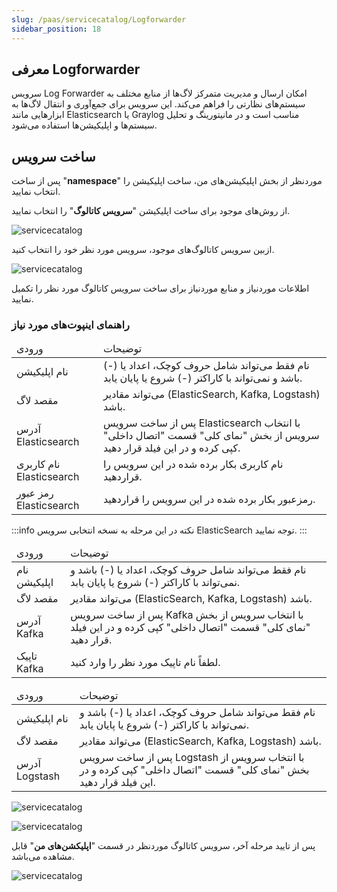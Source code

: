 ```yaml
---
slug: /paas/servicecatalog/Logforwarder
sidebar_position: 18
---
```


## معرفی Logforwarder

سرویس Log Forwarder امکان ارسال و مدیریت متمرکز لاگ‌ها از منابع مختلف به سیستم‌های نظارتی را فراهم می‌کند. این سرویس برای جمع‌آوری و انتقال لاگ‌ها به ابزارهایی مانند Elasticsearch یا Graylog مناسب است و در مانیتورینگ و تحلیل سیستم‌ها و اپلیکیشن‌ها استفاده می‌شود.

## ساخت سرویس
پس از ساخت "**namespace**" موردنظر از بخش اپلیکیشن‌های من، ساخت اپلیکیشن را انتخاب نمایید.

از روش‌های موجود برای ساخت اپلیکیشن "**سرویس کاتالوگ**" را انتخاب نمایید.

![servicecatalog](/img/servicecatalog/servicecatalog00.png)

ازبین سرویس کاتالوگ‌های موجود، سرویس مورد نظر خود را انتخاب کنید.

![servicecatalog](/img/servicecatalog/servicecatalog000.png)

اطلاعات موردنیاز و منابع موردنیاز برای ساخت سرویس کاتالوگ مورد نظر را تکمیل نمایید.

### راهنمای اینپوت‌های مورد نیاز

<table>
    <thead>
        <tr>
            <td>ورودی</td>
            <td>توضیحات</td>
        </tr>
    </thead>
    <tbody>
        <tr>
            <td>نام اپلیکیشن</td>
            <td>نام فقط می‌تواند شامل حروف کوچک، اعداد یا (-) باشد و نمی‌تواند با کاراکتر (-) شروع یا پایان یابد.</td>
        </tr>
        <tr>
            <td>مقصد لاگ</td>
            <td>می‌تواند مقادیر (ElasticSearch, Kafka, Logstash) باشد.</td>
        </tr>
        <tr>
            <td>آدرس Elasticsearch</td>
            <td>پس از ساخت سرویس Elasticsearch با انتخاب سرویس از بخش "نمای کلی" قسمت "اتصال داخلی" کپی کرده و در این فیلد قرار دهید.</td>
        </tr>
        <tr>
            <td>نام کاربری Elasticsearch</td>
            <td>نام کاربری بکار برده شده در این سرویس را قراردهید.</td>
        </tr>
        <tr>
            <td>رمز عبور Elasticsearch</td>
            <td>رمزعبور بکار برده شده در این سرویس را قراردهید.</td>
        </tr>
    </tbody>
</table>

:::info نکته
در این مرحله به نسخه انتخابی سرویس ElasticSearch توجه نمایید.
:::

<table>
    <thead>
        <tr>
            <td>ورودی</td>
            <td>توضیحات</td>
        </tr>
    </thead>
    <tbody>
        <tr>
            <td>نام اپلیکیشن</td>
            <td>نام فقط می‌تواند شامل حروف کوچک، اعداد یا (-) باشد و نمی‌تواند با کاراکتر (-) شروع یا پایان یابد.</td>
        </tr>
        <tr>
            <td>مقصد لاگ</td>
            <td>می‌تواند مقادیر (ElasticSearch, Kafka, Logstash) باشد.</td>
        </tr>
        <tr>
            <td>آدرس Kafka</td>
            <td>پس از ساخت سرویس Kafka با انتخاب سرویس از بخش "نمای کلی" قسمت "اتصال داخلی" کپی کرده و در این فیلد قرار دهید.</td>
        </tr>
        <tr>
            <td>تاپیک Kafka</td>
            <td>لطفاً نام تاپیک مورد نظر را وارد کنید.</td>
        </tr>
    </tbody>
</table>

<table>
    <thead>
        <tr>
            <td>ورودی</td>
            <td>توضیحات</td>
        </tr>
    </thead>
    <tbody>
        <tr>
            <td>نام اپلیکیشن</td>
            <td>نام فقط می‌تواند شامل حروف کوچک، اعداد یا (-) باشد و نمی‌تواند با کاراکتر (-) شروع یا پایان یابد.</td>
        </tr>
        <tr>
            <td>مقصد لاگ</td>
            <td>می‌تواند مقادیر (ElasticSearch, Kafka, Logstash) باشد.</td>
        </tr>
        <tr>
            <td>آدرس Logstash</td>
            <td>پس از ساخت سرویس Logstash با انتخاب سرویس از بخش "نمای کلی" قسمت "اتصال داخلی" کپی کرده و در این فیلد قرار دهید.</td>
        </tr>
    </tbody>
</table>

![servicecatalog](/img/servicecatalog/servicecatalog39.png)

![servicecatalog](/img/servicecatalog/servicecatalog39-1.png)

پس از تایید مرحله آخر، سرویس کاتالوگ موردنظر در قسمت "**اپلیکشن‌های من**" قابل مشاهده می‌باشد.

![servicecatalog](/img/servicecatalog/servicecatalog40.png)
